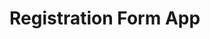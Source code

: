 # Registration Form App

<div style="position: relative; display: inline-block;">
    <img src="https://github.com/Mohamed-Tamer-1/Dart-Flutter/blob/main/Registeration%20Form/ScreenShots/Screenshot_1723898078.png" width="230" style="position: absolute; z-index: 1; margin-left: 0;">
    <img src="https://github.com/Mohamed-Tamer-1/Dart-Flutter/blob/main/Registeration%20Form/ScreenShots/Screenshot_1723898082.png" width="230" style="position: absolute; z-index: 2; margin-left: 20px;">
    <img src="https://github.com/Mohamed-Tamer-1/Dart-Flutter/blob/main/Registeration%20Form/ScreenShots/Screenshot_1723898084.png" width="230" style="position: absolute; z-index: 3; margin-left: 40px;">
    <img src="https://github.com/Mohamed-Tamer-1/Dart-Flutter/blob/main/Registeration%20Form/ScreenShots/Screenshot_1723898088.png" width="230" style="position: absolute; z-index: 4; margin-left: 60px;">
</div>

